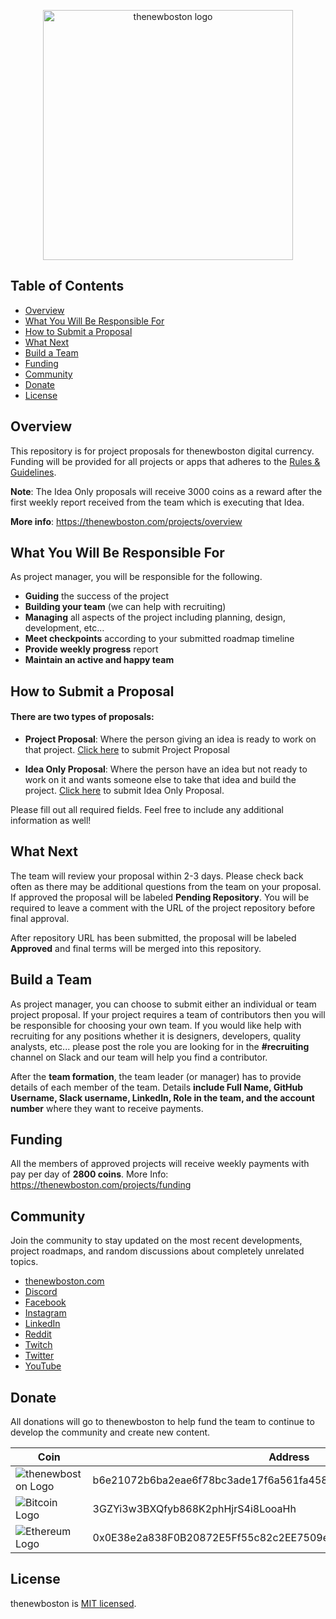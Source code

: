 <p align="center">
  <img alt="thenewboston logo" src="./svgs/thenewboston-primary.svg" width="400">
</p>

## Table of Contents

- [Overview](#overview)
- [What You Will Be Responsible For](#what-you-will-be-responsible-for)
- [How to Submit a Proposal](#how-to-submit-a-proposal)
- [What Next](#what-next)
- [Build a Team](#build-a-team)
- [Funding](#funding)
- [Community](#community)
- [Donate](#donate)
- [License](#license)

## Overview

This repository is for project proposals for thenewboston digital currency. Funding will be provided for all projects 
or apps that adheres to the [Rules & Guidelines](https://thenewboston.com/projects/rules).

**Note**: The Idea Only proposals will receive 3000 coins as a reward after the first weekly report received from the team which is executing that Idea.

**More info**: https://thenewboston.com/projects/overview

## What You Will Be Responsible For

As project manager, you will be responsible for the following.

- **Guiding** the success of the project
- **Building your team** (we can help with recruiting)
- **Managing** all aspects of the project including planning, design, development, etc…
- **Meet checkpoints** according to your submitted roadmap timeline
- **Provide weekly progress** report
- **Maintain an active and happy team**

## How to Submit a Proposal

#### There are two types of proposals:

- **Project Proposal**: Where the person giving an idea is ready to work on that project. [Click here](https://github.com/thenewboston-developers/Project-Proposals/issues/new?assignees=&labels=Project&template=add-project-proposal.md&title=NAME_OF_YOUR_PROJECT) to submit Project Proposal

- **Idea Only Proposal**: Where the person have an idea but not ready to work on it and wants someone else to take that idea and build the project. [Click here](https://github.com/thenewboston-developers/Project-Proposals/issues/new?assignees=&labels=Idea+Only&template=idea-only-proposal.md&title=NAME_OF_YOUR_IDEA) to submit Idea Only Proposal.

Please fill out all required fields. Feel free to include any additional information as well!

## What Next

The team will review your proposal within 2-3 days. Please check back often as there may be additional questions from 
the team on your proposal. If approved the proposal will be labeled **Pending Repository**. You will be required to leave 
a comment with the URL of the project repository before final approval.

After repository URL has been submitted, the proposal will be labeled **Approved** and final terms will be merged into 
this repository.

## Build a Team

As project manager, you can choose to submit either an individual or team project proposal. If your project requires a 
team of contributors then you will be responsible for choosing your own team. If you would like help with recruiting 
for any positions whether it is designers, developers, quality analysts, etc... please post the role you are looking for 
in the **#recruiting** channel on Slack and our team will help you find a contributor.

After the **team formation**, the team leader (or manager) has to provide details of each member of the team. Details **include Full Name, GitHub Username, Slack username, LinkedIn, Role in the team, and the account number** where they want to receive payments.


## Funding

All the members of approved projects will receive weekly payments with pay per day of **2800 coins**.
More Info: https://thenewboston.com/projects/funding

## Community

Join the community to stay updated on the most recent developments, project roadmaps, and random discussions about completely unrelated topics.

- [thenewboston.com](https://thenewboston.com/)
- [Discord](https://discord.gg/thenewboston)
- [Facebook](https://www.facebook.com/TheNewBoston-464114846956315/)
- [Instagram](https://www.instagram.com/thenewboston_official/)
- [LinkedIn](https://www.linkedin.com/company/thenewboston-developers/)
- [Reddit](https://www.reddit.com/r/thenewboston/)
- [Twitch](https://www.twitch.tv/thenewboston/videos)
- [Twitter](https://twitter.com/thenewboston_og)
- [YouTube](https://www.youtube.com/user/thenewboston)

## Donate

All donations will go to thenewboston to help fund the team to continue to develop the community and create new content.

| Coin                                                                                                                        | Address                                                          |
| --------------------------------------------------------------------------------------------------------------------------- | ---------------------------------------------------------------- |
| ![thenewboston Logo](https://github.com/thenewboston-developers/Website/raw/development/src/assets/images/thenewboston.png) | b6e21072b6ba2eae6f78bc3ade17f6a561fa4582d5494a5120617f2027d38797 |
| ![Bitcoin Logo](https://github.com/thenewboston-developers/Website/raw/development/src/assets/images/bitcoin.png)           | 3GZYi3w3BXQfyb868K2phHjrS4i8LooaHh                               |
| ![Ethereum Logo](https://github.com/thenewboston-developers/Website/raw/development/src/assets/images/ethereum.png)         | 0x0E38e2a838F0B20872E5Ff55c82c2EE7509e6d4A                       |

## License

thenewboston is [MIT licensed](http://opensource.org/licenses/MIT).
